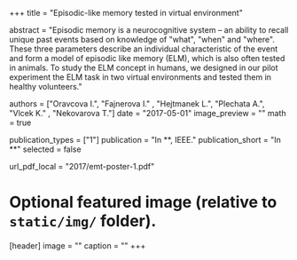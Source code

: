 +++
title = "Episodic-like memory tested in virtual environment"

abstract = "Episodic memory is a neurocognitive system – an ability to recall unique past events based on knowledge of \"what\", \"when\" and \"where\". These three parameters describe an individual characteristic of the event and form a model of episodic like memory (ELM), which is also often tested in animals. To study the ELM concept in humans, we designed in our pilot experiment the ELM task in two virtual environments and tested them in healthy volunteers."

authors = ["Oravcova I.", "Fajnerova I." , "Hejtmanek L.", "Plechata A.", "Vlcek K." , "Nekovarova T."]
date = "2017-05-01"
image_preview = ""
math = true

publication_types = ["1"]
publication = "In **, IEEE."
publication_short = "In **"
selected = false

url_pdf_local = "2017/emt-poster-1.pdf"

# Optional featured image (relative to `static/img/` folder).
[header]
image = ""
caption = ""
+++